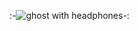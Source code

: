 

:-![ghost with headphones](https://watermelon.crd.co/assets/images/gallery18/78e47542.gif?v=6332de85)-:


